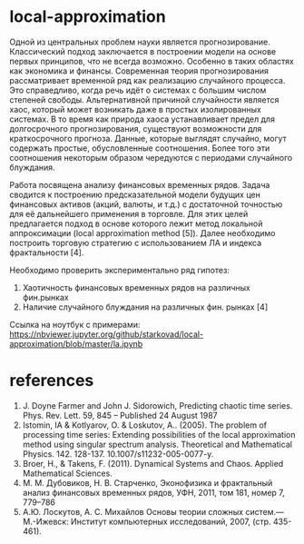 # local-approximation

  Одной из центральных проблем науки является прогнозирование. Классический подход заключается в построении модели на основе первых принципов, что не всегда возможно. Особенно в таких областях как экономика и финансы. Современная теория прогнозирования рассматривает временной ряд как реализацию случайного процесса. Это справедливо, когда речь идёт о системах с большим числом степеней свободы. Альтернативной причиной случайности является хаос, который может возникать даже в простых изолированных системах. В то время как природа хаоса устанавливает предел для долгосрочного прогнозирования, существуют возможности для краткосрочного прогноза. Данные, которые выглядят случайно, могут содержать простые, обусловленные соотношения. Более того эти соотношения некоторым образом чередуются с периодами случайного блуждания.
  
  Работа посвящена анализу финансовых временных рядов. Задача сводится к построению предсказательной модели будущих цен финансовых активов (акций, валюты, и т.д.) с достаточной точностью для её дальнейшего применения в торговле. Для этих целей предлагается подход в основе которого лежит метод локальной аппроксимации (local approximation method [5]). Далее необходимо построить торговую стратегию с использованием ЛА и индекса фрактальности [4].
  
  Необходимо проверить экспериментально ряд гипотез:
  
  1. Хаотичность финансовых временных рядов на различных фин.рынках 
  2. Наличие случайного блуждания на различных фин. рынках [4]
  
 
Ссылка на ноутбук с примерами: https://nbviewer.jupyter.org/github/starkovad/local-approximation/blob/master/la.ipynb

# references

1. J. Doyne Farmer and John J. Sidorowich, Predicting chaotic time series. Phys. Rev. Lett. 59, 845 – Published 24 August 1987
2. Istomin, IA & Kotlyarov, O. & Loskutov, A.. (2005). The problem of processing time series: Extending possibilities of the local approximation method using singular spectrum analysis. Theoretical and Mathematical Physics. 142. 128-137. 10.1007/s11232-005-0077-y. 
3. Broer, H., & Takens, F. (2011). Dynamical Systems and Chaos. Applied Mathematical Sciences.
4. М. М. Дубовиков, Н. В. Старченко, Эконофизика и фрактальный анализ финансовых временных рядов, УФН, 2011, том 181, номер 7, 779–786
5. А.Ю. Лоскутов, А. С. Михайлов Основы теории сложных систем.— М.-Ижевск: Институт компьютерных исследований, 2007, (стр. 435-461).
